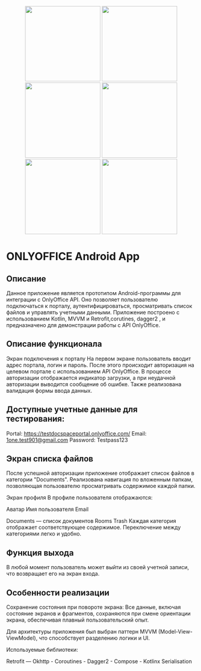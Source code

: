 
<p align="center">
  <img src="https://github.com/user-attachments/assets/c0a0c993-dc9e-46ca-ac8e-74ab71e98feb" width="200"/>
  <img src="https://github.com/user-attachments/assets/0230b941-230c-491f-b6b2-6db1fc17f5be" width="200"/>
  <img src="https://github.com/user-attachments/assets/cda6ab16-38aa-4129-bc53-6300f037e874" width="200"/>
  <img src="https://github.com/user-attachments/assets/8ee63daf-87c2-4a71-bc3f-0011f7c7ea03" width="200"/>
  <img src="https://github.com/user-attachments/assets/0f02699d-3607-4af2-9b52-18ed62ba3107" width="200"/>
  <img src="https://github.com/user-attachments/assets/14f4199f-ebd6-4ed7-86c7-d8cc74f831c7" width="200"/>
</p>



# ONLYOFFICE Android App
## Описание
Данное приложение является прототипом Android-программы для интеграции с OnlyOffice API. Оно позволяет пользователю подключаться к порталу, аутентифицироваться, просматривать список файлов и управлять учетными данными. Приложение построено с использованием Kotlin, MVVM и Retrofit,corutines, dagger2 , и предназначено для демонстрации работы с API OnlyOffice.

## Описание функционала
Экран подключения к порталу
На первом экране пользователь вводит адрес портала, логин и пароль. После этого происходит авторизация на целевом портале с использованием API OnlyOffice. В процессе авторизации отображается индикатор загрузки, а при неудачной авторизации выводится сообщение об ошибке. Также реализована валидация формы ввода данных.

## Доступные учетные данные для тестирования:

Portal: https://testdocspaceportal.onlyoffice.com/
Email: 1one.test901@gmail.com
Password: Testpass123
## Экран списка файлов
После успешной авторизации приложение отображает список файлов в категории "Documents". Реализована навигация по вложенным папкам, позволяющая пользователю просматривать содержимое каждой папки.

Экран профиля
В профиле пользователя отображаются:

Аватар
Имя пользователя
Email

Documents — список документов
Rooms 
Trash
Каждая категория отображает соответствующее содержимое. Переключение между категориями легко и удобно.

## Функция выхода
В любой момент пользователь может выйти из своей учетной записи, что возвращает его на экран входа.

## Особенности реализации
Сохранение состояния при повороте экрана: Все данные, включая состояние экранов и фрагментов, сохраняются при смене ориентации экрана, обеспечивая плавный пользовательский опыт.

Для архитектуры приложения был выбран паттерн MVVM (Model-View-ViewModel), что способствует разделению логики и UI.

Используемые библиотеки:

Retrofit — Okhttp - Coroutines - Dagger2 - Compose - Kotlinx Serialisation

